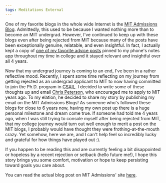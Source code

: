 ```yaml
---
tags: Meditations External
---
```


One of my favorite blogs in the whole wide Internet is the [MIT Admissions Blog](https://mitadmissions.org/blogs/). Admittedly, this used to be because I wanted nothing more than to become an MIT undergrad. However, I've continued to keep up with these blogs even after being rejected from MIT because many of the posts have been exceptionally genuine, relatable, and even insightful. In fact, I actually kept a copy of [one of my favorite advice posts](https://mitadmissions.org/blogs/entry/50_things/) pinned to my phone's notes app throughout my time in college and it stayed relevant and insightful over all 4 years.

Now that my undergrad journey is coming to an end, I've been in a rather reflective mood. Recently, I spent some time reflecting on my journey from getting rejected as an undergrad applicant to MIT to now having committed to join the Ph.D. program in [CSAIL](https://www.csail.mit.edu/). I decided to write some of these thoughts up and email [Chris Peterson](https://mitadmissions.org/blogs/author/petey/), who encouraged me to apply to MIT years ago. To my elation, he decided to share my story by publishing my email on the MIT Admissions Blogs! As someone who's followed these blogs for close to 6 years now, having my own post up there is a huge personal milestone and dream come true. If someone had told me 4 years ago, when I was still trying to console myself after being rejected from MIT, that my college journey would turn out well enough to merit a post on the MIT blogs, I probably would have thought they were frothing-at-the-mouth crazy. Yet somehow, here we are, and I can't help feel so incredibly lucky and grateful for how things have played out :).

If you happen to be reading this and are currently feeling a bit disappointed or hopeless by a recent rejection or setback (hello future me!), I hope this story brings you some comfort, motivation or hope to keep persisting toward goals you care about.

You can read the actual blog post on MIT Admissions' site [here](https://mitadmissions.org/blogs/entry/denied-by-mit-now-a-phd-student-at-csail/).